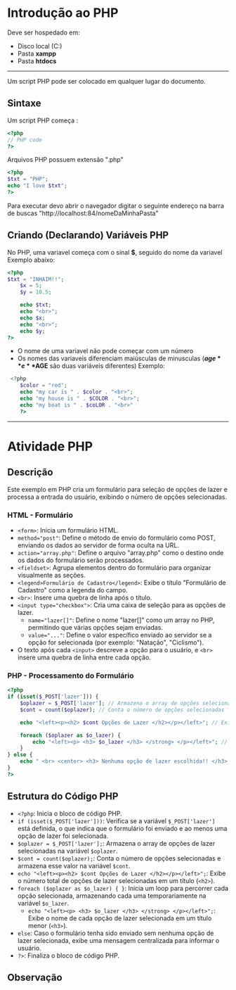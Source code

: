 # Introdução ao PHP 


Deve ser hospedado em:
- Disco local (C:)
- Pasta **xampp**
- Pasta **htdocs**
---

Um script PHP pode ser colocado em qualquer lugar do documento.

## Sintaxe 

Um script PHP começa <?php e termina com  ?>:
``````php
<?php
// PHP code
?>
``````
Arquivos PHP possuem extensão ".php"
``````php
<?php
$txt = "PHP";
echo "I love $txt";
?>
``````
Para executar devo abrir o navegador digitar o seguinte endereço na barra de buscas
"http://localhost:84/nomeDaMinhaPasta"

## Criando (Declarando) Variáveis PHP 
No PHP, uma variavel começa com o sinal **$**, seguido do nome da variavel 
Exemplo abaixo: 
``````php
<?php
$txt = "INHAIM!!";
    $x = 5;
    $y = 10.5;

    echo $txt;
    echo "<br>";
    echo $x;
    echo "<br>";
    echo $y;
?>
``````
- O nome de uma variavel não pode começar com um número
- Os nomes das variaveis diferenciam maiúsculas de minusculas (**$age** e **$AGE** são duas variáveis diferentes)
Exemplo: 
``````php
 <?php
    $color = "red";
    echo "my car is " . $color . "<br>";
    echo "my house is " . $COLOR . "<br>";
    echo "my boat is " . $coLOR . "<br>"
    ?> 
``````
---

# Atividade PHP

## Descrição
Este exemplo em PHP cria um formulário para seleção de opções de lazer e processa a entrada do usuário, exibindo o número de opções selecionadas.

### HTML - Formulário

- `<form>`: Inicia um formulário HTML.
- `method="post"`: Define o método de envio do formulário como POST, enviando os dados ao servidor de forma oculta na URL.
- `action="array.php"`: Define o arquivo "array.php" como o destino onde os dados do formulário serão processados.
- `<fieldset>`: Agrupa elementos dentro do formulário para organizar visualmente as seções.
- `<legend>Formulário de Cadastro</legend>`: Exibe o título "Formulário de Cadastro" como a legenda do campo.
- `<br>`: Insere uma quebra de linha após o título.
- `<input type="checkbox">`: Cria uma caixa de seleção para as opções de lazer.
  - `name="lazer[]"`: Define o nome "lazer[]" como um array no PHP, permitindo que várias opções sejam enviadas.
  - `value="..."`: Define o valor específico enviado ao servidor se a opção for selecionada (por exemplo: "Natação", "Ciclismo").
- O texto após cada `<input>` descreve a opção para o usuário, e `<br>` insere uma quebra de linha entre cada opção.

### PHP - Processamento do Formulário

```php
<?php
if (isset($_POST['lazer'])) {
    $oplazer = $_POST['lazer']; // Armazena o array de opções selecionadas
    $cont = count($oplazer); // Conta o número de opções selecionadas

    echo "<left><p><h2> $cont Opções de Lazer </h2></p></left>"; // Exibe o número de opções selecionadas

    foreach ($oplazer as $o_lazer) {
        echo "<left><p> <h3> $o_lazer </h3> </strong> </p></left>"; // Exibe cada opção de lazer selecionada
    }
} else {
    echo " <br> <center> <h3> Nenhuma opção de lazer escolhida!! </h3> </center>"; // Mensagem se nenhuma opção for selecionada
}
?>
```
## Estrutura do Código PHP

- `<?php`: Inicia o bloco de código PHP.
- `if (isset($_POST['lazer']))`: Verifica se a variável `$_POST['lazer']` está definida, o que indica que o formulário foi enviado e ao menos uma opção de lazer foi selecionada.
- `$oplazer = $_POST['lazer'];`: Armazena o array de opções de lazer selecionadas na variável `$oplazer`.
- `$cont = count($oplazer);`: Conta o número de opções selecionadas e armazena esse valor na variável `$cont`.
- `echo "<left><p><h2> $cont Opções de Lazer </h2></p></left>";`: Exibe o número total de opções de lazer selecionadas em um título (`<h2>`).
- `foreach ($oplazer as $o_lazer) { }`: Inicia um loop para percorrer cada opção selecionada, armazenando cada uma temporariamente na variável `$o_lazer`.
  - `echo "<left><p> <h3> $o_lazer </h3> </strong> </p></left>";`: Exibe o nome de cada opção de lazer selecionada em um título menor (`<h3>`).
- `else`: Caso o formulário tenha sido enviado sem nenhuma opção de lazer selecionada, exibe uma mensagem centralizada para informar o usuário.
- `?>`: Finaliza o bloco de código PHP.

## Observação


